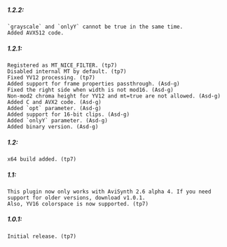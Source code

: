 ##### 1.2.2:
    `grayscale` and `onlyY` cannot be true in the same time.
    Added AVX512 code.

##### 1.2.1:
    Registered as MT_NICE_FILTER. (tp7)
    Disabled internal MT by default. (tp7)
    Fixed YV12 processing. (tp7)
    Added support for frame properties passthrough. (Asd-g)
    Fixed the right side when width is not mod16. (Asd-g)
    Non-mod2 chroma height for YV12 and mt=true are not allowed. (Asd-g)
    Added C and AVX2 code. (Asd-g)
    Added `opt` parameter. (Asd-g)
    Added support for 16-bit clips. (Asd-g)
    Added `onlyY` parameter. (Asd-g)
    Added binary version. (Asd-g)

##### 1.2:
    x64 build added. (tp7)

##### 1.1:
    This plugin now only works with AviSynth 2.6 alpha 4. If you need support for older versions, download v1.0.1.
    Also, YV16 colorspace is now supported. (tp7)

##### 1.0.1:
    Initial release. (tp7)
